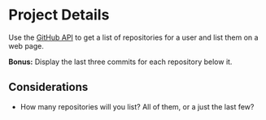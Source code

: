 # Project Details

Use the [GitHub API](https://developer.github.com/v3/repos/#list-your-repositories) to get a list of repositories for a user and list them on a web page.

**Bonus:** Display the last three commits for each repository below it.

## Considerations

- How many repositories will you list? All of them, or a just the last few?
